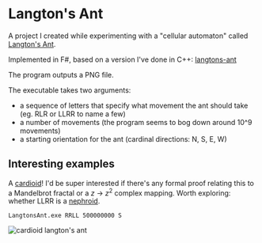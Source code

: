 Langton's Ant
=============

A project I created while experimenting with a "cellular automaton" called [Langton's Ant](https://en.wikipedia.org/wiki/Langton's_ant).

Implemented in F#, based on a version I've done in C++: [langtons-ant](https://github.com/mhadam/langtons-ant/)

The program outputs a PNG file.

The executable takes two arguments:
* a sequence of letters that specify what movement the ant should take (eg. RLR or LLRR to name a few)
* a number of movements (the program seems to bog down around 10^9 movements)
* a starting orientation for the ant (cardinal directions: N, S, E, W)

Interesting examples
-------------------
A [cardioid](https://en.wikipedia.org/wiki/Cardioid)!
I'd be super interested if there's any formal proof relating this to a Mandelbrot fractal or a _z_ -> _z_<sup>2</sup> complex mapping.
Worth exploring: whether LLRR is a [nephroid](https://en.wikipedia.org/wiki/Nephroid).
```
LangtonsAnt.exe RRLL 500000000 S
```
![cardioid langton's ant](http://i.imgur.com/Myad95a.png)

